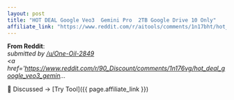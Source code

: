 ```yaml
---
layout: post
title: "HOT DEAL Google Veo3  Gemini Pro  2TB Google Drive 10 Only"
affiliate_link: "https://www.reddit.com/r/aitools/comments/1n17bht/hot_deal_google_veo3_gemini_pro_2tb_google_drive/?ref=autoverse&utm_source=autoverse"
---
```


**From Reddit**:  
*&#32; submitted by &#32; <a href='https://www.reddit.com/user/One-Oil-2849'> /u/One-Oil-2849 </a> <br /> <span><a href='https://www.reddit.com/r/90_Discount/comments/1n176vg/hot_deal_google_veo3_gemin...*

💬 Discussed → [Try Tool]({{ page.affiliate_link }})  

